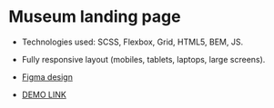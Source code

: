 # Museum landing page
- Technologies used: SCSS, Flexbox, Grid, HTML5, BEM, JS.
- Fully responsive layout (mobiles, tablets, laptops, large screens).


- [Figma design](https://www.figma.com/file/NWD38mUnijAtiz3HrX3zgW/%D0%9D%D0%90%D0%9C%D0%A3?node-id=264%3A6) 

- [DEMO LINK](https://DimonBond.github.io/Museum/)
